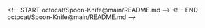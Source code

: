 <\!-- START octocat/Spoon-Knife@main/README.md -->
<\!-- END octocat/Spoon-Knife@main/README.md -->
